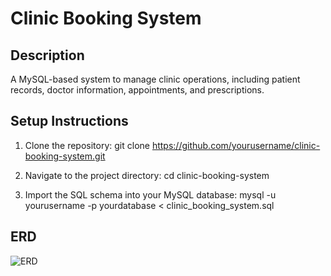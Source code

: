 # Clinic Booking System

## Description

A MySQL-based system to manage clinic operations, including patient records, doctor information, appointments, and prescriptions.

## Setup Instructions

1. Clone the repository:
git clone https://github.com/yourusername/clinic-booking-system.git

2. Navigate to the project directory:
cd clinic-booking-system

3. Import the SQL schema into your MySQL database:
mysql -u yourusername -p yourdatabase < clinic_booking_system.sql

## ERD

![ERD](link_to_your_erd_image)
